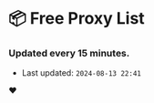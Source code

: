 # :package: Free Proxy List
### Updated every 15 minutes.

- Last updated: `2024-08-13 22:41`

:heart:
